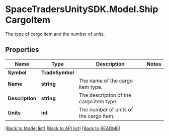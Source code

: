 # SpaceTradersUnitySDK.Model.ShipCargoItem
The type of cargo item and the number of units.

## Properties

Name | Type | Description | Notes
------------ | ------------- | ------------- | -------------
**Symbol** | **TradeSymbol** |  | 
**Name** | **string** | The name of the cargo item type. | 
**Description** | **string** | The description of the cargo item type. | 
**Units** | **int** | The number of units of the cargo item. | 

[[Back to Model list]](../README.md#documentation-for-models) [[Back to API list]](../README.md#documentation-for-api-endpoints) [[Back to README]](../README.md)

